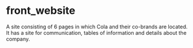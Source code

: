 # front_website
A site consisting of 6 pages in which Cola and their co-brands are located. It has a site for communication, tables of information and details about the company. 
